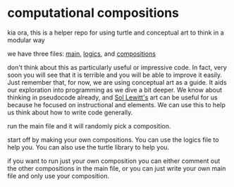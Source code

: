 # computational compositions
kia ora, this is a helper repo for using turtle and conceptual art to think in a modular way

we have three files: [main](main.py), [logics](logics.py), and [compositions](compositions.py)

don't think about this as particularly useful or impressive code. In fact, very soon you will see that it is terrible and you will be able to improve it easily. Just remember that, for now, we are using conceptual art as a guide. It aids our exploration into programming as we dive a bit deeper. We know about thinking in pseudocode already, and [Sol Lewitt's](https://whitney.org/education/families/kids-art-challenge/sol-lewitt) art can be useful for us because he focused on instructional and elements. We can use this to help us think about how to write code generally.

run the main file and it will randomly pick a composition.

start off by making your own compositions. You can use the logics file to help you. You can also use the turtle library to help you.

if you want to run just your own composition you can either comment out the other compositions in the main file, or you can just write your own main file and only use your composition.

